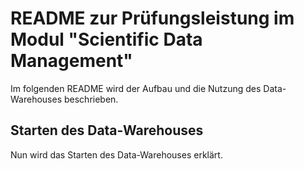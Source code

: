 # README zur Prüfungsleistung im Modul "Scientific Data Management"

Im folgenden README wird der Aufbau und die Nutzung des Data-Warehouses beschrieben. 

## Starten des Data-Warehouses

Nun wird das Starten des Data-Warehouses erklärt.
